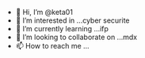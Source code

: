 - 👋 Hi, I’m @keta01
- 👀 I’m interested in ...cyber securite
- 🌱 I’m currently learning ...ifp
- 💞️ I’m looking to collaborate on ...mdx
- 📫 How to reach me ...

<!---
keta01/keta01 is a ✨ special ✨ repository because its `README.md` (this file) appears on your GitHub profile.
You can click the Preview link to take a look at your changes.
--->

